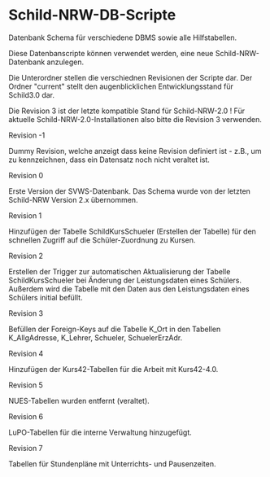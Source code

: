 # Schild-NRW-DB-Scripte

Datenbank Schema für verschiedene DBMS sowie alle Hilfstabellen.

Diese Datenbanscripte können verwendet werden, eine neue Schild-NRW-Datenbank anzulegen.

Die Unterordner stellen die verschiednen Revisionen der Scripte dar.
Der Ordner "current" stellt den augenblicklichen Entwicklungsstand für Schild3.0 dar.

Die Revision 3 ist der letzte kompatible Stand für Schild-NRW-2.0 !
Für aktuelle Schild-NRW-2.0-Installationen also bitte die Revision 3 verwenden.


Revision -1

Dummy Revision, welche anzeigt dass keine Revision definiert ist -
z.B., um zu kennzeichnen, dass ein Datensatz noch nicht veraltet ist.

Revision 0

Erste Version der SVWS-Datenbank. Das Schema wurde von der letzten
Schild-NRW Version 2.x übernommen.

Revision 1

Hinzufügen der Tabelle SchildKursSchueler (Erstellen der Tabelle) für
den schnellen Zugriff auf die Schüler-Zuordnung zu Kursen.

Revision 2

Erstellen der Trigger zur automatischen Aktualisierung der Tabelle
SchildKursSchueler bei Änderung der Leistungsdaten eines Schülers.
Außerdem wird die Tabelle mit den Daten aus den Leistungsdaten eines
Schülers initial befüllt.

Revision 3

Befüllen der Foreign-Keys auf die Tabelle K_Ort in den Tabellen
K_AllgAdresse, K_Lehrer, Schueler, SchuelerErzAdr.

Revision 4

Hinzufügen der Kurs42-Tabellen für die Arbeit mit Kurs42-4.0.

Revision 5

NUES-Tabellen wurden entfernt (veraltet).

Revision 6 

LuPO-Tabellen für die interne Verwaltung hinzugefügt.

Revision 7

Tabellen für Stundenpläne mit Unterrichts- und Pausenzeiten.
